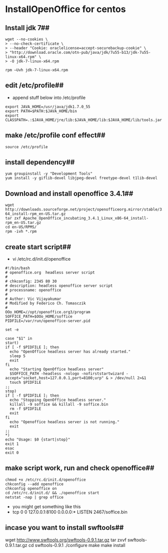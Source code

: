 # InstallOpenOffice for centos

## Install jdk 7##
```shell
wget --no-cookies \
> --no-check-certificate \
> --header "Cookie: oraclelicense=accept-securebackup-cookie" \
> "http://download.oracle.com/otn-pub/java/jdk/7u55-b13/jdk-7u55-linux-x64.rpm" \
> -O jdk-7-linux-x64.rpm

rpm –Uvh jdk-7-linux-x64.rpm
```

## edit /etc/profile##
* append stuff below into /etc/profile
```
export JAVA_HOME=/usr/java/jdk1.7.0_55
export PATH=$PATH:$JAVA_HOME/bin
export CLASSPATH=.:$JAVA_HOME/jre/lib:$JAVA_HOME/lib:$JAVA_HOME/lib/tools.jar
```

## make /etc/profile conf effect##
```shell
source /etc/profile
```

## install dependency##
```shell
yum groupinstall -y "Development Tools"
yum install -y giflib-devel libjpeg-devel freetype-devel t1lib-devel
```

## Download and install openoffice 3.4.1##
```shell
wget http://downloads.sourceforge.net/project/openofficeorg.mirror/stable/3.4.1/Apache_OpenOffice_incubating_3.4.1_Linux_x86-64_install-rpm_en-US.tar.gz
tar zxf Apache_OpenOffice_incubating_3.4.1_Linux_x86-64_install-rpm_en-US.tar.gz
cd en-US/RPMS/
rpm -ivh *.rpm
```

## create start script##
* vi /etc/rc.d/init.d/openoffice
```shell
#!/bin/bash
# openoffice.org  headless server script
#
# chkconfig: 2345 80 30
# description: headless openoffice server script
# processname: openoffice
# 
# Author: Vic Vijayakumar
# Modified by Federico Ch. Tomasczik
#
OOo_HOME=//opt/openoffice.org3/program
SOFFICE_PATH=$OOo_HOME/soffice
PIDFILE=/var/run/openoffice-server.pid

set -e

case "$1" in
start)
if [ -f $PIDFILE ]; then
  echo "OpenOffice headless server has already started."
  sleep 5
  exit
fi
  echo "Starting OpenOffice headless server"
  $SOFFICE_PATH -headless -nologo -nofirststartwizard -accept="socket,host=127.0.0.1,port=8100;urp" & > /dev/null 2>&1
  touch $PIDFILE
;;
stop)
if [ -f $PIDFILE ]; then
  echo "Stopping OpenOffice headless server."
  killall -9 soffice && killall -9 soffice.bin
  rm -f $PIDFILE
  exit
fi
  echo "Openoffice headless server is not running."
  exit
;;
*)
echo "Usage: $0 {start|stop}"
exit 1
esac
exit 0
```

## make script work, run and check openoffice##
```shell
chmod +x /etc/rc.d/init.d/openoffice
chkconfig --add openoffice
chkconfig openoffice on
cd /etc/rc.d/init.d/ && ./openoffice start
netstat -nap | grep office
```
* you might get something like this
* tcp        0      0 127.0.0.1:8100          0.0.0.0:*  LISTEN     2467/soffice.bin 


## incase you want to install swftools##
wget http://www.swftools.org/swftools-0.9.1.tar.gz
tar zxvf swftools-0.9.1.tar.gz
cd swftools-0.9.1
./configure
make
make install
